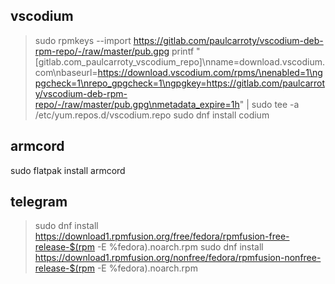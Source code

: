 ## vscodium
> sudo rpmkeys --import https://gitlab.com/paulcarroty/vscodium-deb-rpm-repo/-/raw/master/pub.gpg
> printf "[gitlab.com_paulcarroty_vscodium_repo]\nname=download.vscodium.com\nbaseurl=https://download.vscodium.com/rpms/\nenabled=1\ngpgcheck=1\nrepo_gpgcheck=1\ngpgkey=https://gitlab.com/paulcarroty/vscodium-deb-rpm-repo/-/raw/master/pub.gpg\nmetadata_expire=1h" | sudo tee -a /etc/yum.repos.d/vscodium.repo
> sudo dnf install codium

## armcord
sudo flatpak install armcord

## telegram 
> sudo dnf install https://download1.rpmfusion.org/free/fedora/rpmfusion-free-release-$(rpm -E %fedora).noarch.rpm
> sudo dnf install https://download1.rpmfusion.org/nonfree/fedora/rpmfusion-nonfree-release-$(rpm -E %fedora).noarch.rpm
